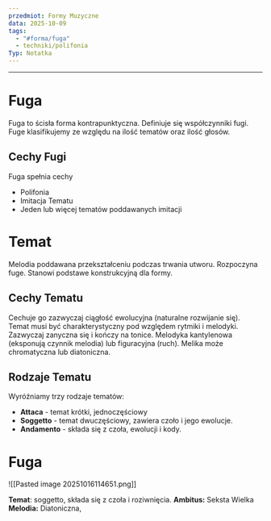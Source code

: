 ```yaml
---
przedmiot: Formy Muzyczne
data: 2025-10-09
tags:
  - "#forma/fuga"
  - techniki/polifonia
Typ: Notatka
---
```

---
# Fuga
Fuga to ścisła forma kontrapunktyczna. Definiuje się współczynniki fugi.
Fuge klasifikujemy ze względu na ilość tematów oraz ilość głosów.
## Cechy Fugi
Fuga spełnia cechy
- Polifonia
- Imitacja Tematu
- Jeden lub więcej tematów poddawanych imitacji
# Temat 
Melodia poddawana przekształceniu podczas trwania utworu. Rozpoczyna fuge. Stanowi podstawe konstrukcyjną dla formy.
## Cechy Tematu
Cechuje go zazwyczaj ciągłość ewolucyjna (naturalne rozwijanie się). Temat musi być charakterystyczny pod względem rytmiki i melodyki. Zazwyczaj zanyczna się i kończy na tonice. Melodyka kantylenowa (eksponują czynnik melodia) lub figuracyjna (ruch).
Melika może chromatyczna lub diatoniczna.
## Rodzaje Tematu
Wyróźniamy trzy rodzaje tematów:
- **Attaca** - temat krótki, jednoczęściowy
- **Soggetto** - temat dwuczęściowy, zawiera czoło i jego ewolucje.  
- **Andamento** - składa się z czoła, ewolucji i kody.  

# Fuga
![[Pasted image 20251016114651.png]]

**Temat**: soggetto, składa się z czoła i roziwnięcia. 
**Ambitus:** Seksta Wielka
**Melodia:** Diatoniczna, 
